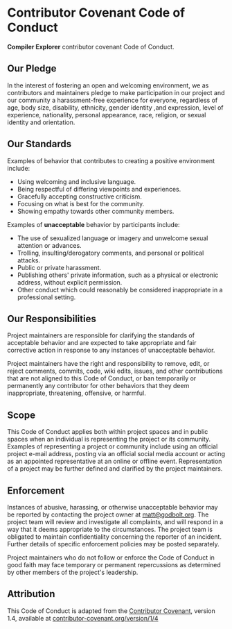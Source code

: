 # Contributor Covenant Code of Conduct

**Compiler Explorer** contributor covenant Code of Conduct.

## Our Pledge

In the interest of fostering an open and welcoming environment, we as
 contributors and maintainers pledge to make participation in our project
 and our community a harassment-free experience for everyone, regardless of age,
 body size, disability, ethnicity, gender identity ,and expression,
 level of experience, nationality, personal appearance, race, religion,
 or sexual identity and orientation.

## Our Standards

Examples of behavior that contributes to creating a positive environment include:

* Using welcoming and inclusive language.
* Being respectful of differing viewpoints and experiences.
* Gracefully accepting constructive criticism.
* Focusing on what is best for the community.
* Showing empathy towards other community members.

Examples of **unacceptable** behavior by participants include:

* The use of sexualized language or imagery and unwelcome sexual attention or advances.
* Trolling, insulting/derogatory comments, and personal or political attacks.
* Public or private harassment.
* Publishing others' private information, such as a physical or electronic address, 
  without explicit permission.
* Other conduct which could reasonably be considered inappropriate in a
  professional setting.

## Our Responsibilities

Project maintainers are responsible for clarifying the standards of acceptable
 behavior and are expected to take appropriate and fair corrective action in
 response to any instances of unacceptable behavior.

Project maintainers have the right and responsibility to remove, edit, or
 reject comments, commits, code, wiki edits, issues, and other contributions
 that are not aligned to this Code of Conduct, or ban
 temporarily or permanently any contributor for other behaviors that they deem
 inappropriate, threatening, offensive, or harmful.

## Scope

This Code of Conduct applies both within project spaces and in public spaces
 when an individual is representing the project or its community. Examples of
 representing a project or community include using an official project e-mail
 address, posting via an official social media account or acting as
 an appointed representative at an online or offline event.
 Representation of a project may be further defined and clarified by the project
 maintainers.

## Enforcement

Instances of abusive, harassing, or otherwise unacceptable behavior may be
 reported by contacting the project owner at
 [matt@godbolt.org](mailto:matt@godbolt.org). The project team will review
 and investigate all complaints, and will respond in a way that it deems
 appropriate to the circumstances. The project team is obligated to maintain
 confidentiality concerning the reporter of an incident. Further details of
 specific enforcement policies may be posted separately.

Project maintainers who do not follow or enforce the Code of Conduct in good
 faith may face temporary or permanent repercussions as determined by other
 members of the project's leadership.

## Attribution

This Code of Conduct is adapted from the [Contributor Covenant][homepage],
 version 1.4, available at [contributor-covenant.org/version/1/4][version]

[homepage]: https://www.contributor-covenant.org/
[version]: https://www.contributor-covenant.org/version/1/4/
